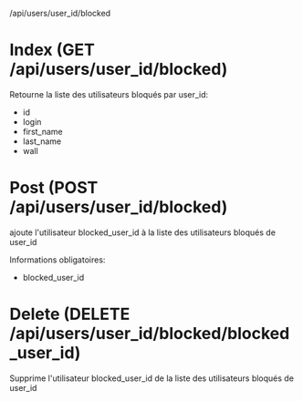 /api/users/user_id/blocked

# Index (GET /api/users/user_id/blocked)
Retourne la liste des utilisateurs bloqués par user_id:
* id
* login
* first_name
* last_name
* wall

# Post (POST /api/users/user_id/blocked)
ajoute l'utilisateur blocked_user_id à la liste des utilisateurs bloqués de user_id

Informations obligatoires:
* blocked_user_id

# Delete (DELETE /api/users/user_id/blocked/blocked_user_id)
Supprime l'utilisateur blocked_user_id de la liste des utilisateurs bloqués de user_id